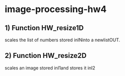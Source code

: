 # image-processing-hw4

## 1) Function HW_resize1D 
scales the list of numbers stored inINinto a newlistOUT.

## 2) Function HW_resize2D
scales  an  image  stored  inI1and  stores  it  inI2